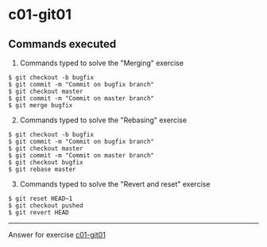 # c01-git01

## Commands executed

1. Commands typed to solve the "Merging" exercise

```
$ git checkout -b bugfix
$ git commit -m "Commit on bugfix branch"
$ git checkout master
$ git commit -m "Commit on master branch"
$ git merge bugfix

```

2. Commands typed to solve the "Rebasing" exercise

```
$ git checkout -b bugfix
$ git commit -m "Commit on bugfix branch"
$ git checkout master
$ git commit -m "Commit on master branch"
$ git checkout bugfix
$ git rebase master

```

3. Commands typed to solve the "Revert and reset" exercise

```
$ git reset HEAD~1
$ git checkout pushed
$ git revert HEAD

```

***
Answer for exercise [c01-git01](https://github.com/devopsacademyau/academy/blob/c54d252bda58575e9dc9f92718237bed58aae772/classes/01class/exercises/c01-git01/README.md)